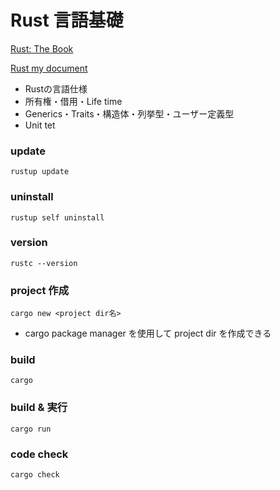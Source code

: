 # Rust 言語基礎
[Rust: The Book](https://doc.rust-lang.org/book/ch01-01-installation.html)

[Rust my document](https://github.com/MoTo-LaBo/rust_lang/blob/main/rust_lang.md#:~:text=Blame-,Rust%20%E8%A8%80%E8%AA%9E%E5%9F%BA%E7%A4%8E%20document,-Rust%20App%20memory)

- Rustの言語仕様
- 所有権・借用・Life time
- Generics・Traits・構造体・列挙型・ユーザー定義型
- Unit tet
### update
    rustup update
### uninstall
    rustup self uninstall
### version
    rustc --version
### project 作成
    cargo new <project dir名>
- cargo package manager を使用して project dir を作成できる
### build
    cargo
### build & 実行
    cargo run
### code check
    cargo check
